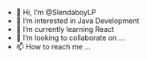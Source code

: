 - 👋 Hi, I’m @SlendaboyLP
- 👀 I’m interested in Java Development
- 🌱 I’m currently learning React
- 💞️ I’m looking to collaborate on ...
- 📫 How to reach me ...

<!---
SlendaboyLP/SlendaboyLP is a ✨ special ✨ repository because its `README.md` (this file) appears on your GitHub profile.
You can click the Preview link to take a look at your changes.
--->
